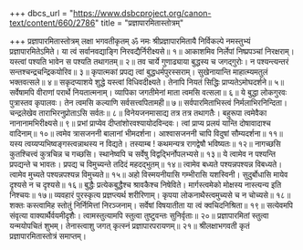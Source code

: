 +++
dbcs_url = "https://www.dsbcproject.org/canon-text/content/660/2786"
title = "प्रज्ञापारमितास्तोत्रम्"

+++
प्रज्ञापारमितास्तोत्रम्
लक्षा भगवतीकृतम्
ॐ नमः श्रीप्रज्ञापारमितायै
निर्विकल्पे नमस्तुभ्यं प्रज्ञापारमितेऽमिते। 
या त्वं सर्वानवद्याङ्गि निरवद्यैर्निरीक्ष्यसे॥ १॥
आकाशमिव निर्लेपां निष्प्रपञ्चां निरक्षराम्। 
यस्त्वां पश्यति भावेन स पश्यति तथागतम्॥ २॥
तव चार्ये गुणाढ्याया बुद्धस्य च जगद्गुरोः। 
न पश्यन्त्यन्तरं सन्तश्चन्द्रचन्द्रिकयोरिव॥ ३॥
कृपात्मकां प्रपद्य त्वां बुद्धधर्मपुरस्सराम्। 
सुखेनायान्ति माहात्म्यमतुलं भक्तवत्सले॥ ४॥
सकृदप्याशये शुद्धे यस्त्वां विधिवदीक्ष्यते। 
तेनापि नियतं सिद्धिः प्राप्यतेऽमोघदर्शने॥ ५॥
सर्वेषामपि वीराणां परार्थे नियतात्मनाम्। 
व्यापिका जगतीमेनां माता त्वमसि वत्सला॥ ६॥
ये बुद्धा लोकगुरवः पुत्रास्तव कृपालवः। 
तेन त्वमसि कल्याणि सर्वसत्त्वपितामही॥ ७॥
सर्वपारमिताभिस्त्वं निर्मलाभिरनिन्दिता। 
चन्द्रलेखेव ताराभिरनुप्रोताऽसि सर्वतः॥ ८॥
विनेयजनमासाद्य तत्र तत्र तथागतैः। 
बहुरूपा त्वमेवैका नानानामभिरीक्ष्यसे॥ ९॥
प्रभां प्राप्येव दीप्तांशोरवश्यायोदविन्दवः। 
त्वां प्राप्य प्रलयं यान्ति दोषावादाश्च वादिनाम्॥ १०॥
त्वमेव त्रासजननी बालानां भीमदर्शना। 
आश्वासजननी चापि विदुषां सौम्यदर्शना॥ ११॥
यस्य त्वय्यप्यभिष्वङ्गस्त्वन्नाथस्य न विद्यते। 
तस्याम्ब ! कथमन्यत्र रागद्वेषौ भविष्यतः॥ १२॥
नागच्छसि कुतश्चित्त्वं कुत्रचिन्न च गच्छसि। 
स्थानेष्वपि च सर्वेषु विद्वद्भिर्नोपलभ्यसे॥ १३॥
ये त्वामेव न पश्यन्ति प्रपद्यन्ते च भावतः। 
प्रपद्य च विमुच्यन्ते तदिदं महदद्भुतम्॥ १४॥
त्वामेव बध्यते पश्यन्नपश्यन्न विबध्यते। 
त्वामेव मुच्यते पश्यन्नपश्यन्न विमुच्यते॥ १५॥
अहो विस्मयनीयासि गम्भीरासि यशस्विनी। 
सुदुर्बोधासि मायेव दृश्यसे न च दृश्यसे॥ १६॥
बुद्धैः प्रत्येकबुद्धैश्च श्रावकैश्च निषेविते। 
मार्गस्त्वमेको मोक्षस्य नास्त्यन्य इति निश्चयः॥ १७॥
व्यवहारं पुरस्कृत्य प्रज्ञप्त्यर्थ शरीरिणाम्। 
कृपया लोकनाथैस्त्वमुच्यसे च न चोच्यसे॥ १८॥
शक्तः कस्त्वामिह स्तोतुं  निर्निमित्तां निरञ्जनाम्। 
सर्वेषां विषयातीता या त्वं क्वचिदनिश्रिता॥ १९॥
सत्येवमपि संवृत्या वाक्यार्थैर्वयमीदृशैः। 
त्वामस्तुत्यामपि स्तुत्वा तुष्टुवन्तः सुनिर्वृताः॥ २०॥
प्रज्ञापारमितां स्तुत्वा यन्मयोपचितं शुभम्। 
तेनास्त्वाशु जगत् कृत्स्नं प्रज्ञापारपरायणम्॥ २१॥
श्रीलक्षाभगवती कृतं प्रज्ञापारमितास्तोत्रं समाप्तम्।

